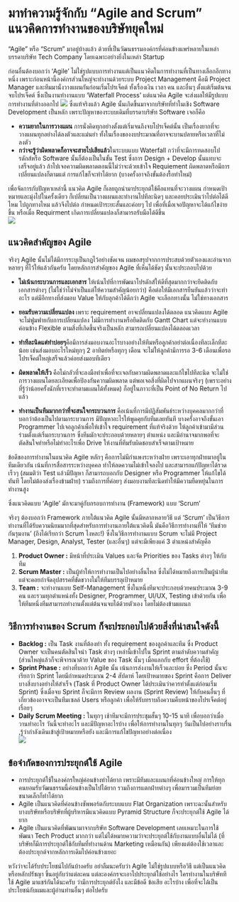 # มาทำความรู้จักกับ “Agile and Scrum” แนวคิดการทำงานของบริษัทยุคใหม่  
“Agile” หรือ “Scrum” มาอยู่บ้างแล้ว ด้วยที่เป็นวัฒนธรรมองค์กรที่ค่อนข้างแพร่หลายในเหล่าบรรดาบริษัท Tech Company โดยเฉพาะอย่างยิ่งในเหล่า Startup   

ก่อนอื่นต้องบอกว่า ‘Agile’  ไม่ใช่รูปแบบการทำงานแต่เป็นแนวคิดในการทำงานที่เป็นทางเลือกอีกทางหนึ่ง เพราะก่อนหน้านี้องค์กรส่วนใหญ่จะทำงานด้วยระบบ Project Management คือมี Project Manager และทีมมานั่งวางแผนกันก่อนเริ่มโปรเจ็คต์ ทั้งเรื่องเงิน เวลา คน และอื่นๆ ตั้งแต่เริ่มต้นจนจบโปรเจ็คต์ ซึ่งเป็นงานทำงานแบบ ‘Waterfall Process’ แต่แนวคิด Agile จะส่งผลให้มีรูปแบบการทำงานที่ต่างออกไป
![](https://assets.brandinside.asia/uploads/2016/12/waterfall2-1.png)
 ซึ่งแท้จริงแล้ว Agile นั้นเกิดขึ้นมาจากบริษัทที่ทำในเชิง Software Development เป็นหลัก เพราะปัญหาของระบบเดิมที่บรรดาบริษัท Software เจอก็คือ  
 *  **ความยากในการวางแผน**  การนั่งคิดทุกอย่างตั้งแต่เริ่มจนถึงจบโปรเจ็คต์นั้น เป็นเรื่องยากที่จะวางแผนทุกอย่างได้ลงตัวและแม่นยำ ทั้งในเรื่องของงบประมาณที่อาจจะบานปลายหรือเวลาที่ไม่ลงตัว    
 * **กว่าจะรู้ว่าผิดพลาดก็อาจจะสายไปเสียแล้ว**ในระบบแบบ Waterfall กว่าที่จะมีการทดสอบโปรดักส์หรือ Software นั้นก็ต้องเป็นในขั้น Test ซึ่งการ Design + Develop นั้นแทบจะเสร็จอยู่แล้ว ถ้าไปเจอความผิดพลาดตอนนี้ไม่ว่าจะด้วยเข้าใจ Requiement ผิดพลาดหรือมีการเปลี่ยนแปลงก็ตามแต่ การแก้ไขก็จะทำได้ยาก (บางครั้งอาจถึงขั้นต้องรื้อทำใหม่)  

เพื่อจัดการกับปัญหาเหล่านี้ แนวคิด Agile ก็เลยถูกนำมาประยุกต์ใช้คือแทนที่จะวางแผน กำหนดเป้าหมายและมุ่งไปในครั้งเดียว ก็เปลี่ยนเป็นวางแผนและทำงานไปทีละนิดๆ และคอยประเมินว่าไปต่อได้ดีไหม ไปถูกทางไหม แล้วจึงไปต่อ กำหนดเป้าระยะสั้นและค่อยๆ ไป เพื่อที่เมื่อเจอปัญหาจะได้แก้ไขง่ายขึ้น หรือเมื่อ Requirment เกิดการเปลี่ยนแปลงก็สามารถรับมือได้ดีขึ้น  
![](https://brandinside.asia/wp-content/uploads/2016/12/dev-methods.gif)  

## แนวคิดสำคัญของ Agile  
 จริงๆ Agile นั้นไม่ได้มีการระบุเป็นกฎไว้อย่างชัดเจน ผมขอสรุปจากการประสบด้วยตัวเองและอ่านจากหลายๆ ที่ไว้ให้แล้วกันครับ โดยหลักการสำคัญของ Agile ที่เห็นได้ชัดๆ นั้นจะประกอบไปด้วย  
 * **ไม่เน้นกระบวนการและเอกสาร** ให้เน้นไปที่การพัฒนาโปรดักส์ให้ดีที่สุดมากกว่าจะยึดติดกับเอกสารต่างๆ (ไม่ใช่ว่าไม่จำเป็นแต่ให้ความสำคัญน้อยกว่า) คือต่อให้มีเอกสารยืนยันแล้วว่าจะทำอะไร แต่มีอีกทางที่ส่งมอบ Value ให้กับลุกค้าได้ดีกว่า Agile จะเลือกทางนั้น ไม่ใช่ทางเอกสาร  
 * **ยอมรับความเปลี่ยนแปลง** เพราะ requirement อาจเปลี่ยนแปลงได้ตลอด แนวคิดแบบ Agile จะไม่ฟูมฟายกับการเปลี่ยนแปลง ไม่มีการทำงานหรือยึดติดกับ Gantt Chart แต่จะทำงานแบบ ค่อนข้าง Flexible ตามสิ่งที่เกิดขึ้นจริงเป็นหลัก สามารถเปลี่ยนแปลงได้ตลอดเวลา  
 * **ทำทีละนิดแต่ทำบ่อยๆ**คือมีการส่งมอบงานอะไรบางอย่างให้ทีมหรือลูกค้าอย่าต่อเนื่องทีละเล็กทีละน้อย เช่นส่งมอบอะไรใหม่ทุกๆ 2 อาทิตย์หรือทุกๆ เดือน จะไม่ให้ลูกค้ามีการรอ 3-6 เดือนเพื่อรอโปรเจ็คต์ใหญ่เสร็จแล้วค่อยส่งมอบทีเดียว

  * **ผิดพลาดให้เร็ว**   คือไม่กลัวที่จะลงมือทำเพื่อที่จะเจอกับความผิดพลาดและแก้ไขไปทีละนิด จะไม่ใช่การวางแผนโดยละเอียดเพื่อป้องกันความผิดพลาด แต่พอเจอสิ่งที่ผิดไปจากแผนจริงๆ (เพราะอย่างที่รู้ว่าน้อยครั้งนักที่เราจะทำตามแผนได้ทั้งหมด) ก็อยู่ในภาวะที่เป็น Point of No Return ไปแล้ว  
  * **ทำงานเป็นทีมมากกว่าที่จะสนใจกระบวนการ**  คือเน้นที่การมีปฏิสัมพันธ์ระหว่างบุคคลมากกว่าที่บอกว่าต้องเป็นไปตามกระบวนการ มีปัญหาอะไรให้พูดคุยกับทีมเลยทันที บางครั้งอาจถึงขั้นเอา Programmer ไปเจอลูกค้าเพื่อให้เข้าใจ requirement ที่แท้จริงด้วย ให้ลูกค้าเข้ามามีส่วนร่วมตั้งแต่เริ่มกระบวนการ ซึ่งทีมมักจะประกอบด้วยหลายๆ ตำแหน่ง และมีอำนาจมากพอที่จะตัดสินใจทำหรือไม่ทำอะไรเพื่อ Drive ให้งานที่ทีมรับผิดชอบสำเร็จตามเป้าหมาย  

ข้อดีของการทำงานในแนวคิด Agile หลักๆ คือการไม่มีกำแพงระหว่างฝ่าย เพราะเอาทุกฝ่ายมาอยู่ในทีมเดียวกัน เน้นที่การสื่อสารระหว่างบุคคล ทำให้ลดความไม่เข้าใจลงไป และสามารถแก้ปัญหาได้รวดเร็วๆ (สมมติว่า Test แล้วมีปัญหา ก็สามารถบอกกับ Designer หรือ Programmer ให้แก้ไขได้ทันที โดยไม่ต้องส่งเรื่องข้ามฝ่าย)  รวมถึงการที่ค่อยๆ ส่งมอบงานทีละนิดทำให้มีความยืดหยุ่นในการทำงานสูง  

ซึ่งแนวคิดแบบ ‘Agile’ มักจะมาคู่กับกรอบการทำงาน (Framework) แบบ ‘Scrum’  

จริงๆ ต้องบอกว่า Framework ภายใต้แนวคิด Agile นั้นมีหลากหลายวิธี แต่ ‘Scrum’ เป็นวิธีการทำงานที่ได้รับความนิยมมากที่สุดสำหรับการทำงานภายใต้แนวคิดนี้ มันคือวิธีการทำงานที่ให้ ‘ทีมช่วยกันรุมงาน’ (ถึงได้เรียกว่า Scrum ไงหละ!) ซึ่งในวิธีการทำงานแบบ Scrum จะไม่มี Project Manager, Design, Analyst, Tester (และอื่นๆ) แต่จะมีเพียงแค่ 3 ตำแหน่งสำคัญคือ   
1. **Product Owner :** มีหน้าที่ประเมิน Values และจัด Priorities ของ Tasks ต่างๆ ให้กับทีม  
2. **Scrum Master :**  เป็นผู้ทำให้การทำงานเป็นไปอย่างลื่นไหล ซึ่งไม่ได้หมายถึงการเป็นผู้นำทีม แต่จะคอยกำจัดอุปสรรคที่ขัดขวางไม่ให้ทีมบรรลุเป้าหมาย  
3. **Team :** จะทำงานแบบ Self-Management ซึ่งในหนึ่งทีมจะประกอบด้วยคนประมาณ 3-9 คน และรวมทุกตำแหน่งทั้ง Designer, Programmer, UI/UX, Testing เข้าด้วยกัน เพื่อให้ทีมหนึ่งทีมสามารถทำงานตั้งแต่ต้นจนจบได้ด้วยตัวเอง โดยไม่ต้องข้ามแผนก  

## วิธีการทำงานของ Scrum ก็จะประกอบไปด้วยสิ่งที่น่าสนใจดังนี้  
* **Backlog :** เป็น Task งานที่ต้องทำ ทั้ง requirement ของลูกค้าและทีม ซึ่ง Product Owner จะเป็นคนตัดสินใจนำ Task ต่างๆ เหล่านี้เข้าไปใน Sprint ตามลำดับความสำคัญ (ส่วนใหญ่แล้วก็จะพิจารณาด้วย Value ของ Task นั้นๆ เมื่อแลกกับ effort ที่ต้องใช้)  
* **Sprint Phase :** อย่างที่บอกว่า Agile นั้น เน้นการส่งงานให้เร็วและบ่อย ซึ่ง Period นั้นจะเรียกว่า Sprint โดยมีกำหนดประมาณ 2-4 สัปดาห์ โดยเป้าหมายของ Sprint คือการ Deliver บางสิ่งบางอย่างให้สำเร็จ (Task ที่ Product Owner ได้ประเมินว่าควรทำตั้งแต่ก่อนเริ่ม Sprint) ซึ่งเมื่อจบ Sprint ก็จะมีการ Review ผลงาน (Sprint Review) ให้กับคนอื่นๆ ที่เกี่ยวข้องอาจจะเป็นทีมเซลล์ Users หรือลูกค้า เพื่อให้รับทราบถึงความคืบหน้าของโปรเจ็คต์อยู่เรื่อยๆ  
* **Daily Scrum Meeting :** ในทุกๆ เช้าทีมจะมีการประชุมสั้นๆ 10-15 นาที เพื่อบอกว่าเมื่อวานทำอะไร วันนี้จะทำอะไร และมีปัญหาอะไรบ้าง เพื่อให้การทำงานในทุกๆ วันเป็นไปอย่างราบรื่น ,รู้ว่ากำลังเดินเข้าสู่เป้าหมายหรือยัง และมีการแก้ไขปัญหาอย่างต่อเนื่อง  
![](https://assets.brandinside.asia/uploads/2016/12/ScrumExplained-4-620.jpg)    

## ข้อจำกัดของการประยุกต์ใช้ Agile  
* การประยุกต์ใช้ในองค์กรใหญ่ค่อนข้างทำได้ยาก เพราะมีทีมและแผนกที่ค่อนข้างใหญ่ การให้ทุกคนยอมรับวัฒนธรรมนี้ค่อนข้างเป็นไปได้ยาก รวมถึงการแตกฝ่ายต่างๆ เพื่อมารวมเป็นทีมย่อยขนาดเล็กก็ทำได้ยาก  
* Agile เป็นแนวคิดที่ค่อนข้างซัพพอร์ตกับระบบแบบ Flat Organization เพราะฉะนั้นสำหรับบางบริษัทหรือบริษัทที่ผู้บริหารมีแนวคิดแบบ Pyramid Structure ก็จะประยุกต์ใช้ Agile ได้ยาก  
* Agile เป็นแนวคิดที่พัฒนามาจากบริษัท Software Development เลยเหมาะในการใช้พัฒนา Tech Product มากกว่า แต่ไม่ได้หมายความว่าจะประยุกต์ใช้กับงานแบบอื่นไม่ได้ (ที่บริษัทก็มีการประยุกต์ใช้กับทีมที่ทำงานด้าน Marketing เหมือนกัน) เพียงแต่ต้องใช้เวลาและต้องประยุกต์จากหลักการเดิมไปค่อนข้างเยอะ  


หวังว่าจะได้รับประโยชน์ไปกันบ้างครับ อย่าลืมนะครับว่า Agile ไม่ใช่รูปแบบหรือวิธี แต่เป็นแนวคิดหรือหลักปรัชญา ขึ้นอยู่กับว่าแต่ละคน แต่ละองค์กรจะเอาไปประยุกต์ใช้อย่างไร ใครทำงานในบริษัททีใช้ Agile มาแชร์กันได้นะครับ ว่ามีการประยุกต์ยังไง และมีข้อดี ข้อเสีย อะไรบ้าง เพื่อที่จะได้เป็นประโยชน์กับผมและผู้อ่านท่านอื่นๆ ต่อไปครับ







